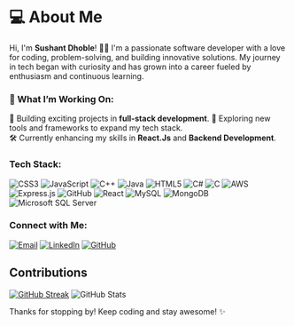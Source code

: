 # 💻 About Me  

Hi, I'm **Sushant Dhoble**! 👨‍💻 I'm a passionate software developer with a love for coding, problem-solving, and building innovative solutions. My journey in tech began with curiosity and has grown into a career fueled by enthusiasm and continuous learning.  

### 🔭 What I’m Working On:
🌟 Building exciting projects in **full-stack development**.
🚀 Exploring new tools and frameworks to expand my tech stack.  
🛠️ Currently enhancing my skills in **React.Js** and **Backend Development**. 

### Tech Stack:

![CSS3](https://img.shields.io/badge/CSS3-1572B6?style=flat-square&logo=css3&logoColor=white)
![JavaScript](https://img.shields.io/badge/JavaScript-F7DF1E?style=flat-square&logo=javascript&logoColor=black)
![C++](https://img.shields.io/badge/C++-00599C?style=flat-square&logo=c%2B%2B&logoColor=white)
![Java](https://img.shields.io/badge/Java-007396?style=flat-square&logo=java&logoColor=white)
![HTML5](https://img.shields.io/badge/HTML5-E34F26?style=flat-square&logo=html5&logoColor=white)
![C#](https://img.shields.io/badge/C%23-239120?style=flat-square&logo=c-sharp&logoColor=white)
![C](https://img.shields.io/badge/C-A8B9CC?style=flat-square&logo=c&logoColor=black)
![AWS](https://img.shields.io/badge/AWS-232F3E?style=flat-square&logo=amazon-aws&logoColor=white)
![Express.js](https://img.shields.io/badge/Express.js-000000?style=flat-square&logo=express&logoColor=white)
![GitHub](https://img.shields.io/badge/GitHub-181717?style=flat-square&logo=github&logoColor=white)
![React](https://img.shields.io/badge/React-61DAFB?style=flat-square&logo=react&logoColor=black)
![MySQL](https://img.shields.io/badge/MySQL-4479A1?style=flat-square&logo=mysql&logoColor=white)
![MongoDB](https://img.shields.io/badge/MongoDB-47A248?style=flat-square&logo=mongodb&logoColor=white)
![Microsoft SQL Server](https://img.shields.io/badge/Microsoft%20SQL%20Server-CC2927?style=flat-square&logo=microsoft-sql-server&logoColor=white)


### Connect with Me:

[![Email](https://img.shields.io/badge/Email-D14836?style=for-the-badge&logo=gmail&logoColor=white)](mailto:sushantdhoble67@gmail.com)
[![LinkedIn](https://img.shields.io/badge/LinkedIn-0077B5?style=for-the-badge&logo=linkedin&logoColor=white)](https://www.linkedin.com/in/sushant0607)
[![GitHub](https://img.shields.io/badge/GitHub-181717?style=for-the-badge&logo=github&logoColor=white)](https://github.com/sushant0607)

## Contributions
[![GitHub Streak](https://streak-stats.demolab.com/?user=sushant0607&theme=radical)](https://git.io/streak-stats)
![GitHub Stats](https://github-readme-stats.vercel.app/api?username=sushant0607&show_icons=true&theme=radical)

Thanks for stopping by! Keep coding and stay awesome! ✨
